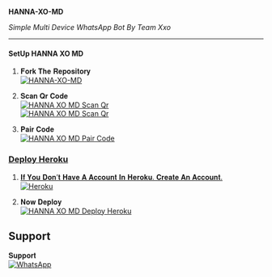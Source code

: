 **HANNA-XO-MD** 

*Simple Multi Device WhatsApp Bot By Team Xxo*

***

#### SetUp HANNA XO MD

1. 𝐅𝐨𝐫𝐤 𝐓𝐡𝐞 𝐑𝐞𝐩𝐨𝐬𝐢𝐭𝐨𝐫𝐲
    <br>
<a href="https://github.com/ABHIIY-BRO/HANNA-XO-MS/fork"><img title="HANNA-XO-MD" src="https://img.shields.io/badge/FORK HANNA XO MD-h?color=cyan&style=for-the-badge&logo=stackshare&logoColor=black"></a>

2. 𝐒𝐜𝐚𝐧 𝐐𝐫 𝐂𝐨𝐝𝐞
   <br>
<a href="https://hanna-md-qr.vercel.app/"><img title="HANNA XO MD Scan Qr" src="https://img.shields.io/badge/SCAN QR CODE 1-h?color=cyan&style=for-the-badge&logo=scanner&logoColor=black"></a>
     <br>
<a href="https://qr-code-hanna-bace9e5bf704.herokuapp.com/"><img title="HANNA XO MD Scan Qr" src="https://img.shields.io/badge/SCAN QR CODE 2-h?color=cyan&style=for-the-badge&logo=qr&logoColor=black"></a>

3. 𝐏𝐚𝐢𝐫 𝐂𝐨𝐝𝐞
   <br>
 <a href="https://hanna-pair.vercel.app/"><img title="HANNA XO MD Pair Code" src="https://img.shields.io/badge/PAIR CODE -h?color=cyan&style=for-the-badge&logo=qr&logoColor=black">  


### Deploy Heroku 

1. 𝐈𝐟 𝐘𝐨𝐮 𝐃𝐨𝐧’𝐭 𝐇𝐚𝐯𝐞 𝐀 𝐀𝐜𝐜𝐨𝐮𝐧𝐭 𝐈𝐧 𝐇𝐞𝐫𝐨𝐤𝐮. 𝐂𝐫𝐞𝐚𝐭𝐞 𝐀𝐧 𝐀𝐜𝐜𝐨𝐮𝐧𝐭.
    <br>
<a href='https://signup.heroku.com/' target="_blank"><img alt='Heroku' src='https://img.shields.io/badge/-Create-cyan?style=for-the-badge&logo=heroku&logoColor=black'/></a>

2. 𝐍𝐨𝐰 𝐃𝐞𝐩𝐥𝐨𝐲
   <br>
<a href="https://heroku.com/deploy?template=https://github.com/ABHIIY-BRO/HANNA-XO-MD/"><img title="HANNA XO MD  Deploy Heroku" src="https://img.shields.io/badge/DEPLOY-h?color=cyan&style=for-the-badge&logo=heroku&logoColor=black"></a>


 
 ## Support

𝐒𝐮𝐩𝐩𝐨𝐫𝐭
<br>
<a  href="https://chat.whatsapp.com/IZAC43MRvbfClp1nctIOA9"><img alt="WhatsApp" src="https://img.shields.io/badge/WhatsApp-25D366?style=for-the-badge&logo=whatsapp&logoColor=white"/></a>
